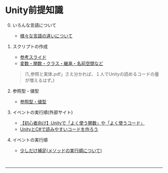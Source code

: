 

# Unity前提知識  
   0. いろんな言語について  
      - [様々な言語の違いについて](0_言語違い.md) 

   1. スクリプトの作成 

      + <a href="https://drive.google.com/drive/folders/1wERc8OBgpYX3IYyQwG1kEKyiMEyuSYhc" target="_blank">参考スライド</a>  
      + <a href="https://docs.google.com/presentation/d/1IqIA1zVIiNqAuvInyHzmv8hJiMidcBx5e0E52WCuGtM/edit#slide=id.g1199c5f4c43_1_130" target="_blank">変数・関数・クラス・継承・名前空間など</a>

      >  (1_参照と実体.pdf」さえ分かれば、１人でUnityの読めるコードの量が増えるはず。)


   2. 参照型・値型  
      + [参照型・値型](2_Value_and_Reference/index1_2_Value_and_Reference.md)

   3. イベントの実行順(外部サイト)
      + <a href="   https://tempura-kingdom.jp/unity_learn/" target="_blank">【初心者向け】Unityで「よく使う関数」や「よく使うコード」</a>
      + <a href="https://tempura-kingdom.jp/unisharp/#LINQusersSelectuser_gt_userIdWhereid_gt_id_1First" target="_blank">UnityとC#で読みやすいコードを作ろう</a>

   4. イベントの実行順       
      +  [少しだけ補足(メソッドの実行順について)](index1_4.md)


<br>

---

<br>
